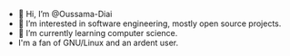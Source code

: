 - 👋 Hi, I’m @Oussama-Diai
- 👀 I’m interested in software engineering, mostly open source projects.
- 🌱 I’m currently learning computer science.
- I'm a fan of GNU/Linux and an ardent user.
